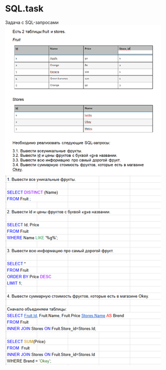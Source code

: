 # SQL.task
Задача с SQL-запросами
![Задача](https://github.com/OlesyaCh14/SQL.task/blob/2dff767dfe96c13fef370dbf02c70de762a0b938/1111111111.PNG)
![Решение](https://github.com/OlesyaCh14/SQL.task/blob/2dff767dfe96c13fef370dbf02c70de762a0b938/2222222.PNG)
